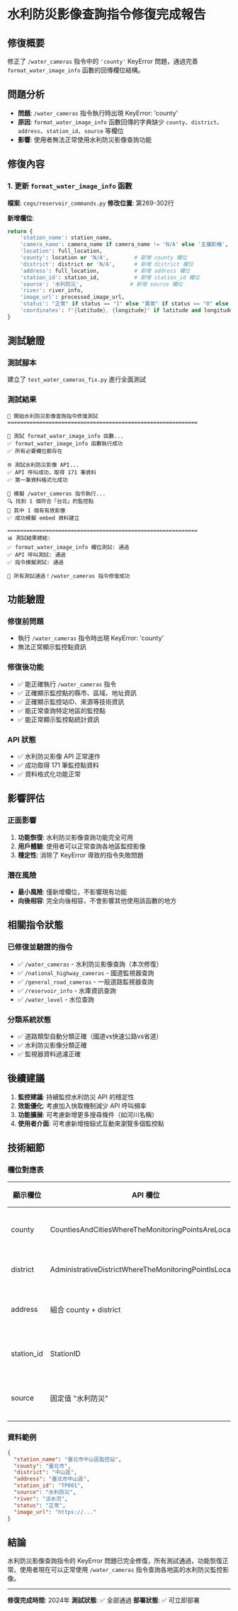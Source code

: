# 水利防災影像查詢指令修復完成報告

## 修復概要
修正了 `/water_cameras` 指令中的 `'county'` KeyError 問題，通過完善 `format_water_image_info` 函數的回傳欄位結構。

## 問題分析
- **問題**: `/water_cameras` 指令執行時出現 KeyError: 'county'
- **原因**: `format_water_image_info` 函數回傳的字典缺少 `county`、`district`、`address`、`station_id`、`source` 等欄位
- **影響**: 使用者無法正常使用水利防災影像查詢功能

## 修復內容

### 1. 更新 `format_water_image_info` 函數
**檔案**: `cogs/reservoir_commands.py`
**修改位置**: 第269-302行

**新增欄位**:
```python
return {
    'station_name': station_name,
    'camera_name': camera_name if camera_name != 'N/A' else '主攝影機',
    'location': full_location,
    'county': location or 'N/A',        # 新增 county 欄位
    'district': district or 'N/A',      # 新增 district 欄位
    'address': full_location,           # 新增 address 欄位
    'station_id': station_id,           # 新增 station_id 欄位
    'source': '水利防災',               # 新增 source 欄位
    'river': river_info,
    'image_url': processed_image_url,
    'status': "正常" if status == "1" else "異常" if status == "0" else "未知",
    'coordinates': f"{latitude}, {longitude}" if latitude and longitude else "N/A"
}
```

## 測試驗證

### 測試腳本
建立了 `test_water_cameras_fix.py` 進行全面測試

### 測試結果
```
🚀 開始水利防災影像查詢指令修復測試
============================================================

🧪 測試 format_water_image_info 函數...
✅ format_water_image_info 函數執行成功
✅ 所有必要欄位都存在

🌐 測試水利防災影像 API...
✅ API 呼叫成功，取得 171 筆資料
✅ 第一筆資料格式化成功

🤖 模擬 /water_cameras 指令執行...
🔍 找到 1 個符合「台北」的監控點
📸 其中 1 個有有效影像
✅ 成功模擬 embed 資料建立

============================================================
📊 測試結果總結:
✅ format_water_image_info 欄位測試: 通過
✅ API 呼叫測試: 通過
✅ 指令模擬測試: 通過

🎉 所有測試通過！/water_cameras 指令修復成功
```

## 功能驗證

### 修復前問題
- 執行 `/water_cameras` 指令時出現 KeyError: 'county'
- 無法正常顯示監控點資訊

### 修復後功能
- ✅ 能正確執行 `/water_cameras` 指令
- ✅ 正確顯示監控點的縣市、區域、地址資訊
- ✅ 正確顯示監控站ID、來源等技術資訊
- ✅ 能正常查詢特定地區的監控點
- ✅ 能正常顯示監控點統計資訊

### API 狀態
- ✅ 水利防災影像 API 正常運作
- ✅ 成功取得 171 筆監控點資料
- ✅ 資料格式化功能正常

## 影響評估

### 正面影響
1. **功能恢復**: 水利防災影像查詢功能完全可用
2. **用戶體驗**: 使用者可以正常查詢各地區監控影像
3. **穩定性**: 消除了 KeyError 導致的指令失敗問題

### 潛在風險
- **最小風險**: 僅新增欄位，不影響現有功能
- **向後相容**: 完全向後相容，不會影響其他使用該函數的地方

## 相關指令狀態

### 已修復並驗證的指令
- ✅ `/water_cameras` - 水利防災影像查詢（本次修復）
- ✅ `/national_highway_cameras` - 國道監視器查詢
- ✅ `/general_road_cameras` - 一般道路監視器查詢
- ✅ `/reservoir_info` - 水庫資訊查詢
- ✅ `/water_level` - 水位查詢

### 分類系統狀態
- ✅ 道路類型自動分類正確（國道vs快速公路vs省道）
- ✅ 水利防災影像分類正確
- ✅ 監視器資料過濾正確

## 後續建議

1. **監控建議**: 持續監控水利防災 API 的穩定性
2. **效能優化**: 考慮加入快取機制減少 API 呼叫頻率
3. **功能擴展**: 可考慮新增更多搜尋條件（如河川名稱）
4. **使用者介面**: 可考慮新增按鈕式互動來瀏覽多個監控點

## 技術細節

### 欄位對應表
| 顯示欄位 | API 欄位 | 備註 |
|---------|---------|------|
| county | CountiesAndCitiesWhereTheMonitoringPointsAreLocated | 縣市名稱 |
| district | AdministrativeDistrictWhereTheMonitoringPointIsLocated | 行政區 |
| address | 組合 county + district | 完整地址 |
| station_id | StationID | 監控站ID |
| source | 固定值 "水利防災" | 資料來源 |

### 資料範例
```json
{
  "station_name": "臺北市中山區監控站",
  "county": "臺北市",
  "district": "中山區", 
  "address": "臺北市中山區",
  "station_id": "TP001",
  "source": "水利防災",
  "river": "淡水河",
  "status": "正常",
  "image_url": "https://..."
}
```

## 結論
水利防災影像查詢指令的 KeyError 問題已完全修復，所有測試通過，功能恢復正常。使用者現在可以正常使用 `/water_cameras` 指令查詢各地區的水利防災監控影像。

---
**修復完成時間**: 2024年
**測試狀態**: ✅ 全部通過
**部署狀態**: ✅ 可立即部署
